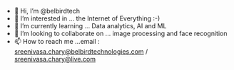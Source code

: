 - 👋 Hi, I’m @belbirdtech
- 👀 I’m interested in ... the Internet of Everything :-)
- 🌱 I’m currently learning ... Data analytics, AI and ML
- 💞️ I’m looking to collaborate on ... image processing and face recognition
- 📫 How to reach me ...email : sreenivasa.chary@belbirdtechnologies.com / sreenivasa.chary@live.com

<!---
belbirdtech/belbirdtech is a ✨ special ✨ repository because its `README.md` (this file) appears on your GitHub profile.
You can click the Preview link to take a look at your changes.
--->
